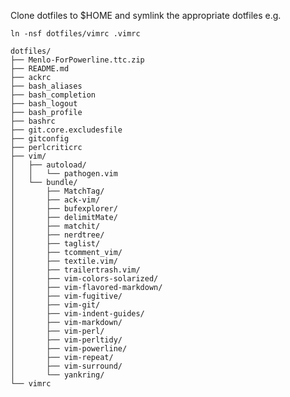 Clone dotfiles to $HOME and symlink the appropriate dotfiles e.g.

    ln -nsf dotfiles/vimrc .vimrc

    dotfiles/
    ├── Menlo-ForPowerline.ttc.zip
    ├── README.md
    ├── ackrc
    ├── bash_aliases
    ├── bash_completion
    ├── bash_logout
    ├── bash_profile
    ├── bashrc
    ├── git.core.excludesfile
    ├── gitconfig
    ├── perlcriticrc
    ├── vim/
    │   ├── autoload/
    │   │   └── pathogen.vim
    │   └── bundle/
    │       ├── MatchTag/
    │       ├── ack-vim/
    │       ├── bufexplorer/
    │       ├── delimitMate/
    │       ├── matchit/
    │       ├── nerdtree/
    │       ├── taglist/
    │       ├── tcomment_vim/
    │       ├── textile.vim/
    │       ├── trailertrash.vim/
    │       ├── vim-colors-solarized/
    │       ├── vim-flavored-markdown/
    │       ├── vim-fugitive/
    │       ├── vim-git/
    │       ├── vim-indent-guides/
    │       ├── vim-markdown/
    │       ├── vim-perl/
    │       ├── vim-perltidy/
    │       ├── vim-powerline/
    │       ├── vim-repeat/
    │       ├── vim-surround/
    │       └── yankring/
    └── vimrc
